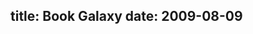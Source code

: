 title: Book Galaxy
date: 2009-08-09
---
<script src="/bookgalaxy/resetwidth.js"></script>
<!--- JAVA APPLETS D: WHYYYY DID I DO THIS! -->
<applet code="BookGalaxy.BookWebApplet" width="800" height="600" archive="/bookgalaxy/BookGalaxy.jar"/>
